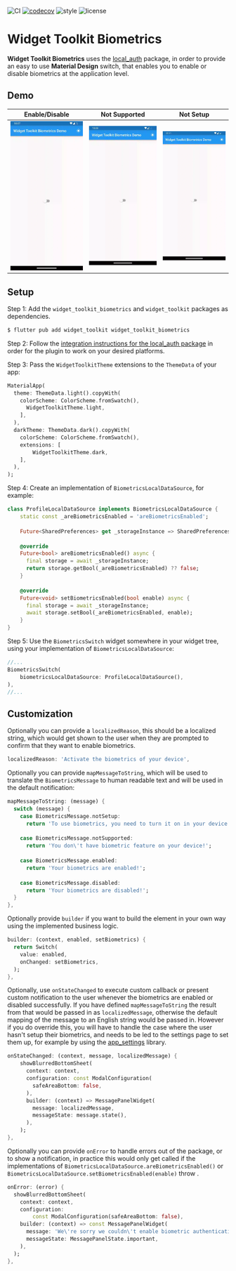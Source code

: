 ﻿![CI][ci_badge_lnk] [![codecov][codecov_badge_lnk]][codecov_branch_lnk] ![style][code_style_lnk] ![license][license_lnk]  
  
# Widget Toolkit Biometrics  
  
**Widget Toolkit Biometrics** uses the [local_auth](https://pub.dev/packages/local_auth) package, in order to provide an easy to use **Material Design** switch, that enables you to enable or disable biometrics at the application level.

## Demo  
  
| Enable/Disable | Not Supported | Not Setup | 
|---|---|---| 
| <img width=200 src="https://raw.githubusercontent.com/Prime-Holding/widget_toolkit/master/packages/widget_toolkit_biometrics/doc/assets/success.webp" alt="Enable/Disable"></img> | <img width=200 src="https://raw.githubusercontent.com/Prime-Holding/widget_toolkit/master/packages/widget_toolkit_biometrics/doc/assets/not_supported.webp" alt="Not Supported"></img> | <img width=200 src="https://raw.githubusercontent.com/Prime-Holding/widget_toolkit/master/packages/widget_toolkit_biometrics/doc/assets/not_setup.webp" alt="Not Setup"></img> |
  
## Setup  

Step 1: Add the `widget_toolkit_biometrics`  and `widget_toolkit` packages as dependencies.
```bash  
$ flutter pub add widget_toolkit widget_toolkit_biometrics  
```

Step 2: Follow the [integration instructions for the local_auth package](https://pub.dev/packages/local_auth) in order for the plugin to work on your desired platforms.

Step 3: Pass the `WidgetToolkitTheme` extensions to the `ThemeData` of your app:
```dart
MaterialApp(  
  theme: ThemeData.light().copyWith(  
    colorScheme: ColorScheme.fromSwatch(),  
      WidgetToolkitTheme.light,  
    ],  
  ),  
  darkTheme: ThemeData.dark().copyWith(  
    colorScheme: ColorScheme.fromSwatch(),  
    extensions: [
	    WidgetToolkitTheme.dark,
    ],
  ),  
); 
```  

Step 4: Create an implementation of `BiometricsLocalDataSource`, for example:
```dart
class ProfileLocalDataSource implements BiometricsLocalDataSource { 
	static const _areBiometricsEnabled = 'areBiometricsEnabled';
	
	Future<SharedPreferences> get _storageInstance => SharedPreferences.getInstance();
	
	@override  
	Future<bool> areBiometricsEnabled() async {  
	  final storage = await _storageInstance;  
	  return storage.getBool(_areBiometricsEnabled) ?? false;  
	}
	
	@override  
	Future<void> setBiometricsEnabled(bool enable) async {  
	  final storage = await _storageInstance;  
	  await storage.setBool(_areBiometricsEnabled, enable);  
	}
}
```

Step 5: Use the `BiometricsSwitch` widget somewhere in your widget tree, using your implementation of `BiometricsLocalDataSource`:
```dart
//...
BiometricsSwitch(
	biometricsLocalDataSource: ProfileLocalDataSource(),
),
//...
```
  
## Customization  
  
Optionally you can provide a `localizedReason`, this should be a localized string, which would get shown to the user when they  are prompted to confirm that they want to enable biometrics. 
```dart
localizedReason: 'Activate the biometrics of your device',
```

Optionally you can provide `mapMessageToString`, which will be used to translate the `BiometricsMessage` to human readable text and will be used in the default notification:
```dart
mapMessageToString: (message) {  
  switch (message) {  
    case BiometricsMessage.notSetup:  
      return 'To use biometrics, you need to turn it on in your device settings!';  
  
    case BiometricsMessage.notSupported:  
      return 'You don\'t have biometric feature on your device!';  
  
    case BiometricsMessage.enabled:  
      return 'Your biometrics are enabled!';  
  
    case BiometricsMessage.disabled:  
      return 'Your biometrics are disabled!';  
  }  
},
```

Optionally provide `builder` if you want to build the element in your own way using the implemented business logic.
```dart
builder: (context, enabled, setBiometrics) {  
  return Switch(  
    value: enabled,  
    onChanged: setBiometrics,  
  );  
},
```

Optionally, use `onStateChanged` to execute custom callback or present custom notification to the user whenever the biometrics are enabled or disabled successfully. If you have defined `mapMessageToString` the result from that would be passed in as `localizedMessage`, otherwise the default mapping of the message to an English string would be passed in. However if you do override this, you will have to handle the case where the user hasn't setup their biometrics, and needs to be led to the settings page to set them up, for example by using the [app_settings](https://pub.dev/packages/app_settings) library.
```dart
onStateChanged: (context, message, localizedMessage) {  
	showBlurredBottomSheet(  
	  context: context,  
	  configuration: const ModalConfiguration(  
	    safeAreaBottom: false,  
	  ),  
	  builder: (context) => MessagePanelWidget(  
	    message: localizedMessage,  
	    messageState: message.state(),  
	  ),  
	);
},
```

Optionally you can provide `onError` to handle errors out of the package, or to show a notification, in practice this would only get called if the implementations of `BiometricsLocalDataSource.areBiometricsEnabled()` or `BiometricsLocalDataSource.setBiometricsEnabled(enable)` throw .

```dart
onError: (error) {  
  showBlurredBottomSheet(  
    context: context,  
    configuration:  
        const ModalConfiguration(safeAreaBottom: false),  
    builder: (context) => const MessagePanelWidget(  
      message: 'We\'re sorry we couldn\'t enable biometric authentication at this time',  
      messageState: MessagePanelState.important,  
    ),  
  );  
},
```
  
[ci_badge_lnk]: https://github.com/Prime-Holding/widget_toolkit/workflows/CI/badge.svg  
[codecov_badge_lnk]: https://codecov.io/gh/Prime-Holding/widget_toolkit/packages/widget_toolkit/branch/master/graph/badge.svg  
[codecov_branch_lnk]: https://codecov.io/gh/Prime-Holding/widget_toolkit/packages/widget_toolkit_biometrics/branch/master
[code_style_lnk]: https://img.shields.io/badge/style-effective_dart-40c4ff.svg  
[license_lnk]: https://img.shields.io/badge/license-MIT-purple.svg
